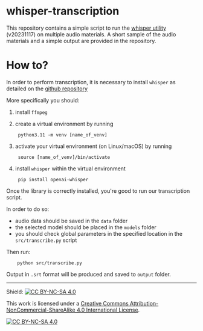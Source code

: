 # whisper-transcription

This repository contains a simple script to run the [whisper utility](https://github.com/openai/whisper) (v20231117) on multiple audio materials.
A short sample of the audio materials and a simple output are provided in the repository.

# How to?

In order to perform transcription, it is necessary to install `whisper` as detailed on the [github repository](https://github.com/openai/whisper)

More specifically you should:

1. install `ffmpeg`

2. create a virtual environment by running

        python3.11 -m venv [name_of_venv]

3. activate your virtual environment (on Linux/macOS) by running

        source [name_of_venv]/bin/activate

4. install `whisper` within the virtual environment

        pip install openai-whisper


Once the library is correctly installed, you're good to run our transcription script.

In order to do so:
- audio data should be saved in the `data` folder
- the selected model should be placed in the `models` folder
- you should check global parameters in the specified location in the `src/transcribe.py` script


Then run:

        python src/transcribe.py


Output in `.srt` format will be produced and saved to `output` folder.


----


Shield: [![CC BY-NC-SA 4.0][cc-by-nc-sa-shield]][cc-by-nc-sa]

This work is licensed under a
[Creative Commons Attribution-NonCommercial-ShareAlike 4.0 International License][cc-by-nc-sa].

[![CC BY-NC-SA 4.0][cc-by-nc-sa-image]][cc-by-nc-sa]

[cc-by-nc-sa]: http://creativecommons.org/licenses/by-nc-sa/4.0/
[cc-by-nc-sa-image]: https://licensebuttons.net/l/by-nc-sa/4.0/88x31.png
[cc-by-nc-sa-shield]: https://img.shields.io/badge/License-CC%20BY--NC--SA%204.0-lightgrey.svg